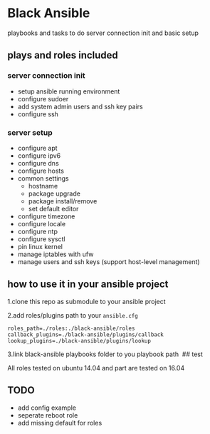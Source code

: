 # Black Ansible

playbooks and tasks to do server connection init and basic setup

## plays and roles included

### server connection init

- setup ansible running environment
- configure sudoer
- add system admin users and ssh key pairs
- configure ssh

### server setup

- configure apt
- configure ipv6
- configure dns 
- configure hosts
- common settings
	- hostname
	- package upgrade
	- package install/remove
	- set default editor
- configure timezone
- configure locale
- configure ntp
- configure sysctl
- pin linux kernel
- manage iptables with ufw
- manage users and ssh keys (support host-level management)

## how to use it in your ansible project

1.clone this repo as submodule to your ansible project

2.add roles/plugins path to your `ansible.cfg`

```
roles_path=./roles:./black-ansible/roles
callback_plugins=./black-ansible/plugins/callback
lookup_plugins=./black-ansible/plugins/lookup
```
3.link black-ansible playbooks folder to you playbook path
 ## test

All roles tested on ubuntu 14.04 and part are tested on 16.04

## TODO
- add config example
- seperate reboot role
- add missing default for roles

